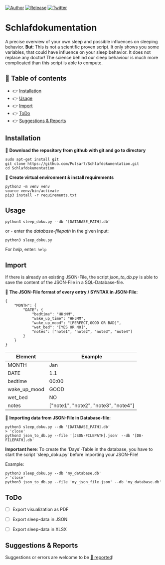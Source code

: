 [![Author](https://img.shields.io/badge/author-Pulsar7-lightgrey.svg?colorB=9900cc&style=flat-square)](https://github.com/Pulsar7)
[![Release](https://img.shields.io/github/release/dmhendricks/file-icon-vectors.svg?style=flat-square)](https://github.com/Pulsar7/Schlafdokumentation/releases)
[![Twitter](https://img.shields.io/twitter/url/https/github.com/dmhendricks/file-icon-vectors.svg?style=social)](https://twitter.com/SevenPulsar)

# Schlafdokumentation
A precise overview of your own sleep and possible influences on sleeping behavior. 
**But**: This is not a scientific proven script. It only shows you some variables, that could have influence on your sleep behavior. It does not replace any doctor! The science behind our sleep behaviour is much more complicated than this script is able to compute.

## :pushpin: Table of contents

* :point_right: [Installation](#installation)
* :point_right: [Usage](#usage)
* :point_right: [Import](#import)
* :point_right: [ToDo](#ToDo)
* :point_right: [Suggestions & Reports](#suggestions--reports)

## Installation

:small_orange_diamond: **Download the repository from github with git and go to directory**
 
    sudo apt-get install git
    git clone https://github.com/Pulsar7/Schlafdokumentation.git
    cd Schlafdokumentation

:small_orange_diamond: **Create virtual environment & install requirements**

    python3 -m venv venv
    source venv/bin/activate
    pip3 install -r requirements.txt
    

## Usage

    python3 sleep_doku.py --db '[DATABASE_PATH].db'

or - enter the *database-filepath* in the given input:

    python3 sleep_doku.py 

For *help*, enter: `help`


## Import
If there is already an existing JSON-File, the script *json_to_db.py* is able to save the content of the JSON-File
in a SQL-Database-file.

:small_orange_diamond: **The JSON-File format of every entry / SYNTAX in JSON-File:**

    {
        "MONTH": {
            "DATE": {
                "bedtime": "HH:MM",
                "wake_up_time": "HH:MM",
                "wake_up_mood": "[PERFECT,GOOD OR BAD]",
                "wet_bed": "[YES OR NO]",
                "notes": ["note1", "note2", "note3", "note4"]
            }
        }
    }

|Element|Example|
|---|---|
|MONTH|Jan|
|DATE|1.1|
|bedtime|00:00|
|wake_up_mood|GOOD|
|wet_bed|NO|
|notes|["note1", "note2", "note3", "note4"]|

:small_orange_diamond: **Importing data from JSON-File in Database-file:**

    python3 sleep_doku.py --db '[DATABASE_PATH].db'
    > 'close'
    python3 json_to_db.py --file '[JSON-FILEPATH].json' --db '[DB-FILEPATH].db'


**Important here**: To create the 'Days'-Table in the database, you have to start the script 'sleep_doku.py' before importing your JSON-File!

Example:

    python3 sleep_doku.py --db 'my_database.db'
    > 'close'
    python3 json_to_db.py --file 'my_json_file.json' --db 'my_database.db'

## ToDo
- [ ] Export visualization as PDF
- [ ] Export sleep-data in JSON
- [ ] Export sleep-data in XLSX


## Suggestions & Reports

Suggestions or errors are welcome to be [:link: reported](https://github.com/Pulsar7/Schlafdokumentation/issues)!
